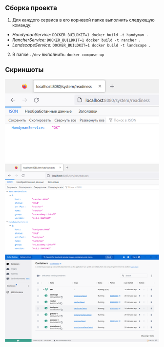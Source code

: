 ## Сборка проекта
1) Для каждого сервиса в его корневой папке выполнить следующую команду:
- _HandymanService:_ ```DOCKER_BUILDKIT=1 docker build -t handyman .```
- _RancherService:_ ```DOCKER_BUILDKIT=1 docker build -t rancher .```
- _LandscapeService:_ ```DOCKER_BUILDKIT=1 docker build -t landscape .```
2) В папке ```./dev``` выполнить: ```docker-compose up```
## Скриншоты

![](../src/readiness.png)
![](../src/grpc.png)
![](../src/docker.png)